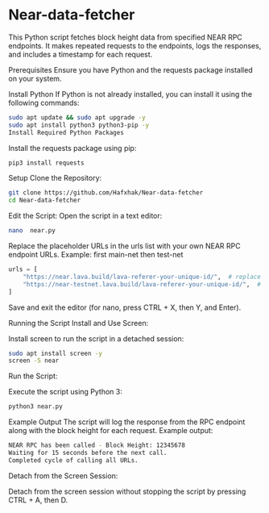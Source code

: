 # Near-data-fetcher
This Python script fetches block height data from specified NEAR RPC endpoints. It makes repeated requests to the endpoints, logs the responses, and includes a timestamp for each request.

Prerequisites
Ensure you have Python and the requests package installed on your system.

Install Python
If Python is not already installed, you can install it using the following commands:

```bash
sudo apt update && sudo apt upgrade -y
sudo apt install python3 python3-pip -y
Install Required Python Packages
```

Install the requests package using pip:

```bash
pip3 install requests
```

Setup
Clone the Repository:

```bash
git clone https://github.com/Hafxhak/Near-data-fetcher
cd Near-data-fetcher

```
Edit the Script:
Open the script in a text editor:

```bash
nano  near.py
```
Replace the placeholder URLs in the urls list with your own NEAR RPC endpoint URLs. Example: first main-net then test-net
```python
urls = [
    "https://near.lava.build/lava-referer-your-unique-id/",  # replace with your RPC
    "https://near-testnet.lava.build/lava-referer-your-unique-id/",  # replace with your RPC
]
```
Save and exit the editor (for nano, press CTRL + X, then Y, and Enter).

Running the Script
Install and Use Screen:

Install screen to run the script in a detached session:

```bash
sudo apt install screen -y
screen -S near
```
Run the Script:

Execute the script using Python 3:

```bash
python3 near.py
```
Example Output
The script will log the response from the RPC endpoint along with the block height for each request. Example output:

```bash
NEAR RPC has been called - Block Height: 12345678
Waiting for 15 seconds before the next call.
Completed cycle of calling all URLs.
```
Detach from the Screen Session:

Detach from the screen session without stopping the script by pressing CTRL + A, then D.
